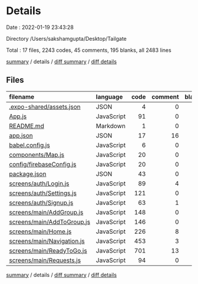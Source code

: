 # Details

Date : 2022-01-19 23:43:28

Directory /Users/sakshamgupta/Desktop/Tailgate

Total : 17 files,  2243 codes, 45 comments, 195 blanks, all 2483 lines

[summary](results.md) / details / [diff summary](diff.md) / [diff details](diff-details.md)

## Files
| filename | language | code | comment | blank | total |
| :--- | :--- | ---: | ---: | ---: | ---: |
| [.expo-shared/assets.json](/.expo-shared/assets.json) | JSON | 4 | 0 | 1 | 5 |
| [App.js](/App.js) | JavaScript | 91 | 0 | 15 | 106 |
| [README.md](/README.md) | Markdown | 1 | 0 | 0 | 1 |
| [app.json](/app.json) | JSON | 17 | 16 | 0 | 33 |
| [babel.config.js](/babel.config.js) | JavaScript | 6 | 0 | 1 | 7 |
| [components/Map.js](/components/Map.js) | JavaScript | 20 | 0 | 2 | 22 |
| [config/firebaseConfig.js](/config/firebaseConfig.js) | JavaScript | 20 | 0 | 5 | 25 |
| [package.json](/package.json) | JSON | 43 | 0 | 1 | 44 |
| [screens/auth/Login.js](/screens/auth/Login.js) | JavaScript | 89 | 4 | 12 | 105 |
| [screens/auth/Settings.js](/screens/auth/Settings.js) | JavaScript | 121 | 0 | 19 | 140 |
| [screens/auth/Signup.js](/screens/auth/Signup.js) | JavaScript | 63 | 1 | 9 | 73 |
| [screens/main/AddGroup.js](/screens/main/AddGroup.js) | JavaScript | 148 | 0 | 16 | 164 |
| [screens/main/AddToGroup.js](/screens/main/AddToGroup.js) | JavaScript | 146 | 0 | 11 | 157 |
| [screens/main/Home.js](/screens/main/Home.js) | JavaScript | 226 | 8 | 29 | 263 |
| [screens/main/Navigation.js](/screens/main/Navigation.js) | JavaScript | 453 | 3 | 24 | 480 |
| [screens/main/ReadyToGo.js](/screens/main/ReadyToGo.js) | JavaScript | 701 | 13 | 40 | 754 |
| [screens/main/Requests.js](/screens/main/Requests.js) | JavaScript | 94 | 0 | 10 | 104 |

[summary](results.md) / details / [diff summary](diff.md) / [diff details](diff-details.md)
